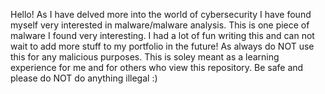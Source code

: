 Hello! As I have delved more into the world of cybersecurity I have found myself very interested in malware/malware analysis. This is one piece of malware I found very interesting. I had a lot of fun writing this and can not wait to add more stuff to my portfolio in the future! As always do NOT use this for any malicious purposes. This is soley meant as a learning experience for me and for others who view this repository. Be safe and please do NOT do anything illegal :)
